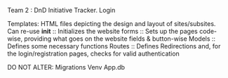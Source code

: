 Team 2 : DnD Initiative Tracker. Login


Templates: HTML files depicting the design and layout of sites/subsites. Can re-use
__init__ :: Initializes the website
forms :: Sets up the pages code-wise, providing what goes on the website fields & button-wise
Models :: Defines some necessary functions
Routes :: Defines Redirections and, for the login/registration pages, checks for valid authentication

DO NOT ALTER:
Migrations
Venv
App.db